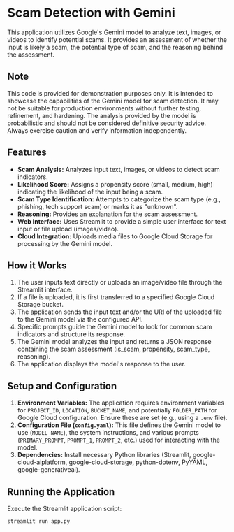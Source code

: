 # Scam Detection with Gemini
This application utilizes Google's Gemini model to analyze text, images, or videos to identify potential scams. It provides an assessment of whether the input is likely a scam, the potential type of scam, and the reasoning behind the assessment.

## Note
This code is provided for demonstration purposes only. It is intended to showcase the capabilities of the Gemini model for scam detection. It may not be suitable for production environments without further testing, refinement, and hardening. The analysis provided by the model is probabilistic and should not be considered definitive security advice. Always exercise caution and verify information independently.

## Features

* **Scam Analysis:** Analyzes input text, images, or videos to detect scam indicators.
* **Likelihood Score:** Assigns a propensity score (small, medium, high) indicating the likelihood of the input being a scam.
* **Scam Type Identification:** Attempts to categorize the scam type (e.g., phishing, tech support scam) or marks it as "unknown".
* **Reasoning:** Provides an explanation for the scam assessment.
* **Web Interface:** Uses Streamlit to provide a simple user interface for text input or file upload (images/video).
* **Cloud Integration:** Uploads media files to Google Cloud Storage for processing by the Gemini model.

## How it Works

1.  The user inputs text directly or uploads an image/video file through the Streamlit interface.
2.  If a file is uploaded, it is first transferred to a specified Google Cloud Storage bucket.
3.  The application sends the input text and/or the URI of the uploaded file to the Gemini model via the configured API.
4.  Specific prompts guide the Gemini model to look for common scam indicators and structure its response.
5.  The Gemini model analyzes the input and returns a JSON response containing the scam assessment (is\_scam, propensity, scam\_type, reasoning).
6.  The application displays the model's response to the user.

## Setup and Configuration

1.  **Environment Variables:** The application requires environment variables for `PROJECT_ID`, `LOCATION`, `BUCKET_NAME`, and potentially `FOLDER_PATH` for Google Cloud configuration. Ensure these are set (e.g., using a `.env` file).
2.  **Configuration File (`config.yaml`):** This file defines the Gemini model to use (`MODEL_NAME`), the system instructions, and various prompts (`PRIMARY_PROMPT`, `PROMPT_1`, `PROMPT_2`, etc.) used for interacting with the model.
3.  **Dependencies:** Install necessary Python libraries (Streamlit, google-cloud-aiplatform, google-cloud-storage, python-dotenv, PyYAML, google-generativeai).

## Running the Application

Execute the Streamlit application script:
```bash
streamlit run app.py
